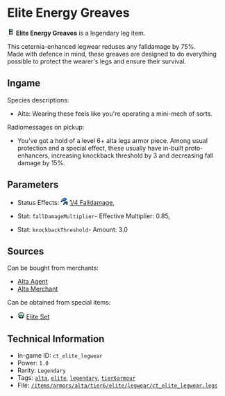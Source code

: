 # Elite Energy Greaves

<img src="https://raw.githubusercontent.com/Ceterai/Enternia/main/items/armors/alta/tier6/elite/legwear/icon.png" alt="Elite Energy Greaves icon" loading="lazy" height=16px width="auto" /> **Elite Energy Greaves** is a legendary leg item.

This ceternia-enhanced legwear reduses any falldamage by 75%.  
Made with defence in mind, these greaves are designed to do everything possible to protect the wearer's legs and ensure their survival.

## Ingame

Species descriptions:

- Alta: Wearing these feels like you're operating a mini-mech of sorts.

Radiomessages on pickup:

- You've got a hold of a level 6+ alta legs armor piece. Among usual protection and a special effect, these usually have in-built proto-enhancers, increasing knockback threshold by 3 and decreasing fall damage by 15%.

## Parameters

- Status Effects: <img src="https://raw.githubusercontent.com/Ceterai/Enternia/main/stats/effects/ct_velocity_jump/ct_longfall.png" alt="1/4 Falldamage icon" loading="lazy" height=16px width="auto" /> [1/4 Falldamage](https://ceterai.github.io/MyEnternia/Wiki/1By4Falldamage), 

- Stat: `fallDamageMultiplier`- Effective Multiplier: 0.85, 

- Stat: `knockbackThreshold`- Amount: 3.0

## Sources

Can be bought from merchants:

- [Alta Agent](https://ceterai.github.io/MyEnternia/Wiki/AltaAgent)
- [Alta Merchant](https://ceterai.github.io/MyEnternia/Wiki/AltaMerchant)

Can be obtained from special items:

- <img src="https://raw.githubusercontent.com/Ceterai/Enternia/main/items/active/alta/sets/elite.png" alt="Elite Set icon" loading="lazy" height=16px width="auto" /> [Elite Set](https://ceterai.github.io/MyEnternia/Wiki/EliteSet)

## Technical Information

- In-game ID: `ct_elite_legwear`
- Power: `1.0`
- Rarity: `Legendary`
- Tags: [`alta`](https://ceterai.github.io/MyEnternia/Wiki/Tags/Alta), [`elite`](https://ceterai.github.io/MyEnternia/Wiki/Tags/Elite), [`legendary`](https://ceterai.github.io/MyEnternia/Wiki/Tags/Legendary), [`tier6armour`](https://ceterai.github.io/MyEnternia/Wiki/Tags/Tier6Armour)
- File: [`/items/armors/alta/tier6/elite/legwear/ct_elite_legwear.legs`](https://github.com/Ceterai/Enternia/blob/main/items/armors/alta/tier6/elite/legwear/ct_elite_legwear.legs)
